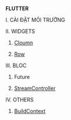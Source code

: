 **FLUTTER**

I. CÀI ĐẶT MÔI TRƯỜNG

II. WIDGETS

1. [Cloumn](widgets/column.md)

2. [Row](widgets/row.md)

III. BLOC

1. Future

2. [StreamController](bloc/stream_controller.md)

IV. OTHERS

1. [BuildContext](orthers/build_context.md)